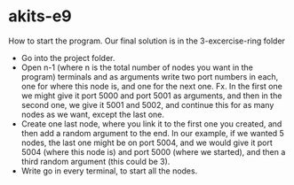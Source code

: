 # akits-e9

How to start the program. Our final solution is in the 3-excercise-ring folder

- Go into the project folder.
- Open n-1 (where n is the total number of nodes you want in the program) terminals and as arguments write two port numbers in each, one for where this node is, and one for the next one. Fx. In the first one we might give it port 5000 and port 5001 as arguments, and then in the second one, we give it 5001 and 5002, and continue this for as many nodes as we want, except the last one.
- Create one last node, where you link it to the first one you created, and then add a random argument to the end. In our example, if we wanted 5 nodes, the last one might be on port 5004, and we would give it port 5004 (where this node is) and port 5000 (where we started), and then a third random argument (this could be 3).
- Write go in every terminal, to start all the nodes.
